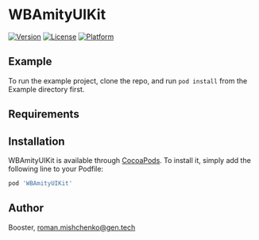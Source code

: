 # WBAmityUIKit
[![Version](https://img.shields.io/cocoapods/v/WBAmityUIKit.svg?style=flat)](https://cocoapods.org/pods/WBAmityUIKit)
[![License](https://img.shields.io/cocoapods/l/WBAmityUIKit.svg?style=flat)](https://cocoapods.org/pods/WBAmityUIKit)
[![Platform](https://img.shields.io/cocoapods/p/WBAmityUIKit.svg?style=flat)](https://cocoapods.org/pods/WBAmityUIKit)

## Example

To run the example project, clone the repo, and run `pod install` from the Example directory first.

## Requirements

## Installation

WBAmityUIKit is available through [CocoaPods](https://cocoapods.org). To install
it, simply add the following line to your Podfile:

```ruby
pod 'WBAmityUIKit'
```

## Author

Booster, roman.mishchenko@gen.tech
